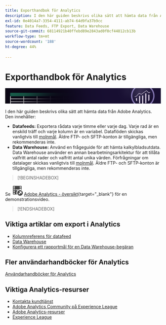 ```yaml
---
title: Exporthandbok för Analytics
description: I den här guiden beskrivs olika sätt att hämta data från Adobe Analytics med dataflöden och Data Warehouse.
exl-id: 0e4014a7-3354-4111-ab74-64d9fa37b9cc
feature: Data Feeds, FTP Export, Data Warehouse
source-git-commit: 68114921b40ffebd89e2843ad0f0cf44812cb13b
workflow-type: tm+mt
source-wordcount: '188'
ht-degree: 44%

---
```


# Exporthandbok för Analytics

![Banderoll](../../assets/doc_banner_export.png)

I den här guiden beskrivs olika sätt att hämta data från Adobe Analytics. Den innehåller:

* **Datafeeds:** Exportera rådata varje timme eller varje dag. Varje rad är en enskild träff och varje kolumn är en variabel. Dataflöden skickas vanligtvis till [molnmål](/help/export/analytics-data-feed/create-feed.md). Äldre FTP- och SFTP-konton är tillgängliga, men rekommenderas inte.
* **Data Warehouse:** Använd en frågeguide för att hämta kalkylbladsutdata. Data Warehouse använder en annan bearbetningsarkitektur för att tillåta valfritt antal rader och valfritt antal unika värden. Förfrågningar om datalager skickas vanligtvis till [molnmål](/help/export/data-warehouse/create-request/dw-request-report-destinations.md). Äldre FTP- och SFTP-konton är tillgängliga, men rekommenderas inte.

>[!BEGINSHADEBOX]

Se ![VideoCheckedOut](/help/assets/icons/VideoCheckedOut.svg) [Adobe Analytics - översikt](https://video.tv.adobe.com/v/27429?quality=12&learn=on){target="_blank"} för en demonstrationsvideo.

>[!ENDSHADEBOX]


## Viktiga artiklar om export i Analytics

* [Kolumnreferens för datafeed](/help/export/analytics-data-feed/c-df-contents/datafeeds-reference.md)
* [Data Warehouse](data-warehouse/data-warehouse.md)
* [Konfigurera ett rapportmål för en Data Warehouse-begäran](/help/export/data-warehouse/create-request/dw-request-report-destinations.md)

## Fler användarhandböcker för Analytics

[Användarhandböcker för Analytics](https://experienceleague.adobe.com/docs/analytics.html)

## Viktiga Analytics-resurser

* [Kontakta kundtjänst](https://experienceleague.adobe.com/?support-solution=Analytics&lang=sv#support)
* [Adobe Analytics Community på Experience League](https://experienceleaguecommunities.adobe.com/t5/adobe-analytics/ct-p/adobe-analytics-community)
* [Adobe Analytics-resurser](https://experienceleaguecommunities.adobe.com/t5/adobe-analytics-discussions/adobe-analytics-resources/m-p/276666)
* [Experience League](https://landing.adobe.com/experience-league/)
